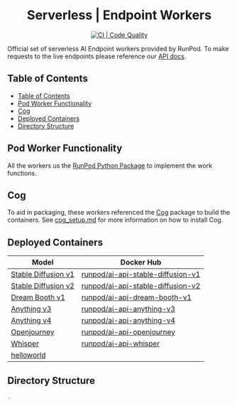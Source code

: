 <div align="center">

<h1>Serverless | Endpoint Workers</h1>

[![CI | Code Quality](https://github.com/runpod/serverless-workers/actions/workflows/CI_pylint.yml/badge.svg)](https://github.com/runpod/serverless-workers/actions/workflows/CI_pylint.yml)

</div>

Official set of serverless AI Endpoint workers provided by RunPod. To make requests to the live endpoints please reference our [API docs](https://docs.runpod.io/reference/runpod-apis).

## Table of Contents

- [Table of Contents](#table-of-contents)
- [Pod Worker Functionality](#pod-worker-functionality)
- [Cog](#cog)
- [Deployed Containers](#deployed-containers)
- [Directory Structure](#directory-structure)

## Pod Worker Functionality

All the workers us the [RunPod Python Package](https://github.com/runpod/runpod-python) to implement the work functions.

## Cog

To aid in packaging, these workers referenced the [Cog](https://github.com/replicate/cog) package to build the containers. See [cog_setup.md](docs/cog_setup.md) for more information on how to install Cog.

## Deployed Containers

| Model                                              | Docker Hub                                                                                      |
|----------------------------------------------------|-------------------------------------------------------------------------------------------------|
| [Stable Diffusion v1](workers/StableDiffusion-v1/) | [runpod/ai-api-stable-diffusion-v1](https://hub.docker.com/r/runpod/ai-api-stable-diffusion-v1) |
| [Stable Diffusion v2](workers/StableDiffusion-v2/) | [runpod/ai-api-stable-diffusion-v2](https://hub.docker.com/r/runpod/ai-api-stable-diffusion-v2) |
| [Dream Booth v1](workers/DreamBooth-v1/)           | [runpod/ai-api-dream-booth-v1](https://hub.docker.com/r/runpod/ai-api-dream-booth-v1)           |
| [Anything v3](workers/Anything-v3/)                | [runpod/ai-api-anything-v3](https://hub.docker.com/r/runpod/ai-api-anything-v3)                 |
| [Anything v4](workers/Anything-v4/)                | [runpod/ai-api-anything-v4](https://hub.docker.com/r/runpod/ai-api-anything-v4)                 |
| [Openjourney](workers/Openjourney/)                | [runpod/ai-api-openjourney](https://hub.docker.com/r/runpod/ai-api-openjourney)                 |
| [Whisper](workers/Whisper/)                        | [runpod/ai-api-whisper](https://hub.docker.com/r/runpod/ai-api-whisper)                         |
| [helloworld](helloworld/)                          |                                                                                                 |

## Directory Structure

```bash
.
```
